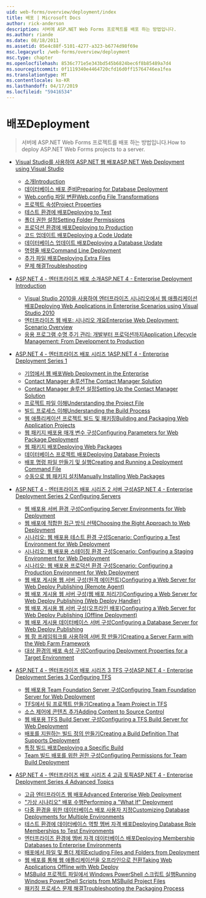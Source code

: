 ```yaml
---
uid: web-forms/overview/deployment/index
title: 배포 | Microsoft Docs
author: rick-anderson
description: 서버에 ASP.NET Web Forms 프로젝트를 배포 하는 방법입니다.
ms.author: riande
ms.date: 08/18/2011
ms.assetid: 05e4c88f-5101-4277-a323-b6774d98f69e
msc.legacyurl: /web-forms/overview/deployment
msc.type: chapter
ms.openlocfilehash: 8536c771e5e343bd545b6824bec6f8b85489a7d4
ms.sourcegitcommit: 0f1119340e4464720cfd16d0ff15764746ea1fea
ms.translationtype: MT
ms.contentlocale: ko-KR
ms.lasthandoff: 04/17/2019
ms.locfileid: "59416534"
---
```

# <a name="deployment"></a><span data-ttu-id="cb780-103">배포</span><span class="sxs-lookup"><span data-stu-id="cb780-103">Deployment</span></span>

> <span data-ttu-id="cb780-104">서버에 ASP.NET Web Forms 프로젝트를 배포 하는 방법입니다.</span><span class="sxs-lookup"><span data-stu-id="cb780-104">How to deploy ASP.NET Web Forms projects to a server.</span></span>


- [<span data-ttu-id="cb780-105">Visual Studio를 사용하여 ASP.NET 웹 배포</span><span class="sxs-lookup"><span data-stu-id="cb780-105">ASP.NET Web Deployment using Visual Studio</span></span>](visual-studio-web-deployment/index.md)

    - [<span data-ttu-id="cb780-106">소개</span><span class="sxs-lookup"><span data-stu-id="cb780-106">Introduction</span></span>](visual-studio-web-deployment/introduction.md)
    - [<span data-ttu-id="cb780-107">데이터베이스 배포 준비</span><span class="sxs-lookup"><span data-stu-id="cb780-107">Preparing for Database Deployment</span></span>](visual-studio-web-deployment/preparing-databases.md)
    - [<span data-ttu-id="cb780-108">Web.config 파일 변환</span><span class="sxs-lookup"><span data-stu-id="cb780-108">Web.config File Transformations</span></span>](visual-studio-web-deployment/web-config-transformations.md)
    - [<span data-ttu-id="cb780-109">프로젝트 속성</span><span class="sxs-lookup"><span data-stu-id="cb780-109">Project Properties</span></span>](visual-studio-web-deployment/project-properties.md)
    - [<span data-ttu-id="cb780-110">테스트 환경에 배포</span><span class="sxs-lookup"><span data-stu-id="cb780-110">Deploying to Test</span></span>](visual-studio-web-deployment/deploying-to-iis.md)
    - [<span data-ttu-id="cb780-111">폴더 권한 설정</span><span class="sxs-lookup"><span data-stu-id="cb780-111">Setting Folder Permissions</span></span>](visual-studio-web-deployment/setting-folder-permissions.md)
    - [<span data-ttu-id="cb780-112">프로덕션 환경에 배포</span><span class="sxs-lookup"><span data-stu-id="cb780-112">Deploying to Production</span></span>](visual-studio-web-deployment/deploying-to-production.md)
    - [<span data-ttu-id="cb780-113">코드 업데이트 배포</span><span class="sxs-lookup"><span data-stu-id="cb780-113">Deploying a Code Update</span></span>](visual-studio-web-deployment/deploying-a-code-update.md)
    - [<span data-ttu-id="cb780-114">데이터베이스 업데이트 배포</span><span class="sxs-lookup"><span data-stu-id="cb780-114">Deploying a Database Update</span></span>](visual-studio-web-deployment/deploying-a-database-update.md)
    - [<span data-ttu-id="cb780-115">명령줄 배포</span><span class="sxs-lookup"><span data-stu-id="cb780-115">Command Line Deployment</span></span>](visual-studio-web-deployment/command-line-deployment.md)
    - [<span data-ttu-id="cb780-116">추가 파일 배포</span><span class="sxs-lookup"><span data-stu-id="cb780-116">Deploying Extra Files</span></span>](visual-studio-web-deployment/deploying-extra-files.md)
    - [<span data-ttu-id="cb780-117">문제 해결</span><span class="sxs-lookup"><span data-stu-id="cb780-117">Troubleshooting</span></span>](visual-studio-web-deployment/troubleshooting.md)
- [<span data-ttu-id="cb780-118">ASP.NET 4 - 엔터프라이즈 배포 소개</span><span class="sxs-lookup"><span data-stu-id="cb780-118">ASP.NET 4 - Enterprise Deployment Introduction</span></span>](deploying-web-applications-in-enterprise-scenarios/index.md)

    - [<span data-ttu-id="cb780-119">Visual Studio 2010을 사용하여 엔터프라이즈 시나리오에서 웹 애플리케이션 배포</span><span class="sxs-lookup"><span data-stu-id="cb780-119">Deploying Web Applications in Enterprise Scenarios using Visual Studio 2010</span></span>](deploying-web-applications-in-enterprise-scenarios/deploying-web-applications-in-enterprise-scenarios.md)
    - [<span data-ttu-id="cb780-120">엔터프라이즈 웹 배포: 시나리오 개요</span><span class="sxs-lookup"><span data-stu-id="cb780-120">Enterprise Web Deployment: Scenario Overview</span></span>](deploying-web-applications-in-enterprise-scenarios/enterprise-web-deployment-scenario-overview.md)
    - [<span data-ttu-id="cb780-121">응용 프로그램 수명 주기 관리: 개발부터 프로덕션까지</span><span class="sxs-lookup"><span data-stu-id="cb780-121">Application Lifecycle Management: From Development to Production</span></span>](deploying-web-applications-in-enterprise-scenarios/application-lifecycle-management-from-development-to-production.md)
- [<span data-ttu-id="cb780-122">ASP.NET 4 - 엔터프라이즈 배포 시리즈 1</span><span class="sxs-lookup"><span data-stu-id="cb780-122">ASP.NET 4 - Enterprise Deployment Series 1</span></span>](web-deployment-in-the-enterprise/index.md)

    - [<span data-ttu-id="cb780-123">기업에서 웹 배포</span><span class="sxs-lookup"><span data-stu-id="cb780-123">Web Deployment in the Enterprise</span></span>](web-deployment-in-the-enterprise/web-deployment-in-the-enterprise.md)
    - [<span data-ttu-id="cb780-124">Contact Manager 솔루션</span><span class="sxs-lookup"><span data-stu-id="cb780-124">The Contact Manager Solution</span></span>](web-deployment-in-the-enterprise/the-contact-manager-solution.md)
    - [<span data-ttu-id="cb780-125">Contact Manager 솔루션 설정</span><span class="sxs-lookup"><span data-stu-id="cb780-125">Setting Up the Contact Manager Solution</span></span>](web-deployment-in-the-enterprise/setting-up-the-contact-manager-solution.md)
    - [<span data-ttu-id="cb780-126">프로젝트 파일 이해</span><span class="sxs-lookup"><span data-stu-id="cb780-126">Understanding the Project File</span></span>](web-deployment-in-the-enterprise/understanding-the-project-file.md)
    - [<span data-ttu-id="cb780-127">빌드 프로세스 이해</span><span class="sxs-lookup"><span data-stu-id="cb780-127">Understanding the Build Process</span></span>](web-deployment-in-the-enterprise/understanding-the-build-process.md)
    - [<span data-ttu-id="cb780-128">웹 애플리케이션 프로젝트 빌드 및 패키징</span><span class="sxs-lookup"><span data-stu-id="cb780-128">Building and Packaging Web Application Projects</span></span>](web-deployment-in-the-enterprise/building-and-packaging-web-application-projects.md)
    - [<span data-ttu-id="cb780-129">웹 패키지 배포용 매개 변수 구성</span><span class="sxs-lookup"><span data-stu-id="cb780-129">Configuring Parameters for Web Package Deployment</span></span>](web-deployment-in-the-enterprise/configuring-parameters-for-web-package-deployment.md)
    - [<span data-ttu-id="cb780-130">웹 패키지 배포</span><span class="sxs-lookup"><span data-stu-id="cb780-130">Deploying Web Packages</span></span>](web-deployment-in-the-enterprise/deploying-web-packages.md)
    - [<span data-ttu-id="cb780-131">데이터베이스 프로젝트 배포</span><span class="sxs-lookup"><span data-stu-id="cb780-131">Deploying Database Projects</span></span>](web-deployment-in-the-enterprise/deploying-database-projects.md)
    - [<span data-ttu-id="cb780-132">배포 명령 파일 만들기 및 실행</span><span class="sxs-lookup"><span data-stu-id="cb780-132">Creating and Running a Deployment Command File</span></span>](web-deployment-in-the-enterprise/creating-and-running-a-deployment-command-file.md)
    - [<span data-ttu-id="cb780-133">수동으로 웹 패키지 설치</span><span class="sxs-lookup"><span data-stu-id="cb780-133">Manually Installing Web Packages</span></span>](web-deployment-in-the-enterprise/manually-installing-web-packages.md)
- [<span data-ttu-id="cb780-134">ASP.NET 4 - 엔터프라이즈 배포 시리즈 2 서버 구성</span><span class="sxs-lookup"><span data-stu-id="cb780-134">ASP.NET 4 - Enterprise Deployment Series 2 Configuring Servers</span></span>](configuring-server-environments-for-web-deployment/index.md)

    - [<span data-ttu-id="cb780-135">웹 배포용 서버 환경 구성</span><span class="sxs-lookup"><span data-stu-id="cb780-135">Configuring Server Environments for Web Deployment</span></span>](configuring-server-environments-for-web-deployment/configuring-server-environments-for-web-deployment.md)
    - [<span data-ttu-id="cb780-136">웹 배포에 적합한 접근 방식 선택</span><span class="sxs-lookup"><span data-stu-id="cb780-136">Choosing the Right Approach to Web Deployment</span></span>](configuring-server-environments-for-web-deployment/choosing-the-right-approach-to-web-deployment.md)
    - [<span data-ttu-id="cb780-137">시나리오: 웹 배포용 테스트 환경 구성</span><span class="sxs-lookup"><span data-stu-id="cb780-137">Scenario: Configuring a Test Environment for Web Deployment</span></span>](configuring-server-environments-for-web-deployment/scenario-configuring-a-test-environment-for-web-deployment.md)
    - [<span data-ttu-id="cb780-138">시나리오: 웹 배포용 스테이징 환경 구성</span><span class="sxs-lookup"><span data-stu-id="cb780-138">Scenario: Configuring a Staging Environment for Web Deployment</span></span>](configuring-server-environments-for-web-deployment/scenario-configuring-a-staging-environment-for-web-deployment.md)
    - [<span data-ttu-id="cb780-139">시나리오: 웹 배포용 프로덕션 환경 구성</span><span class="sxs-lookup"><span data-stu-id="cb780-139">Scenario: Configuring a Production Environment for Web Deployment</span></span>](configuring-server-environments-for-web-deployment/scenario-configuring-a-production-environment-for-web-deployment.md)
    - [<span data-ttu-id="cb780-140">웹 배포 게시용 웹 서버 구성(원격 에이전트)</span><span class="sxs-lookup"><span data-stu-id="cb780-140">Configuring a Web Server for Web Deploy Publishing (Remote Agent)</span></span>](configuring-server-environments-for-web-deployment/configuring-a-web-server-for-web-deploy-publishing-remote-agent.md)
    - [<span data-ttu-id="cb780-141">웹 배포 게시용 웹 서버 구성(웹 배포 처리기)</span><span class="sxs-lookup"><span data-stu-id="cb780-141">Configuring a Web Server for Web Deploy Publishing (Web Deploy Handler)</span></span>](configuring-server-environments-for-web-deployment/configuring-a-web-server-for-web-deploy-publishing-web-deploy-handler.md)
    - [<span data-ttu-id="cb780-142">웹 배포 게시용 웹 서버 구성(오프라인 배포)</span><span class="sxs-lookup"><span data-stu-id="cb780-142">Configuring a Web Server for Web Deploy Publishing (Offline Deployment)</span></span>](configuring-server-environments-for-web-deployment/configuring-a-web-server-for-web-deploy-publishing-offline-deployment.md)
    - [<span data-ttu-id="cb780-143">웹 배포 게시용 데이터베이스 서버 구성</span><span class="sxs-lookup"><span data-stu-id="cb780-143">Configuring a Database Server for Web Deploy Publishing</span></span>](configuring-server-environments-for-web-deployment/configuring-a-database-server-for-web-deploy-publishing.md)
    - [<span data-ttu-id="cb780-144">웹 팜 프레임워크를 사용하여 서버 팜 만들기</span><span class="sxs-lookup"><span data-stu-id="cb780-144">Creating a Server Farm with the Web Farm Framework</span></span>](configuring-server-environments-for-web-deployment/creating-a-server-farm-with-the-web-farm-framework.md)
    - [<span data-ttu-id="cb780-145">대상 환경의 배포 속성 구성</span><span class="sxs-lookup"><span data-stu-id="cb780-145">Configuring Deployment Properties for a Target Environment</span></span>](configuring-server-environments-for-web-deployment/configuring-deployment-properties-for-a-target-environment.md)
- [<span data-ttu-id="cb780-146">ASP.NET 4 - 엔터프라이즈 배포 시리즈 3 TFS 구성</span><span class="sxs-lookup"><span data-stu-id="cb780-146">ASP.NET 4 - Enterprise Deployment Series 3 Configuring TFS</span></span>](configuring-team-foundation-server-for-web-deployment/index.md)

    - [<span data-ttu-id="cb780-147">웹 배포용 Team Foundation Server 구성</span><span class="sxs-lookup"><span data-stu-id="cb780-147">Configuring Team Foundation Server for Web Deployment</span></span>](configuring-team-foundation-server-for-web-deployment/configuring-team-foundation-server-for-web-deployment.md)
    - [<span data-ttu-id="cb780-148">TFS에서 팀 프로젝트 만들기</span><span class="sxs-lookup"><span data-stu-id="cb780-148">Creating a Team Project in TFS</span></span>](configuring-team-foundation-server-for-web-deployment/creating-a-team-project-in-tfs.md)
    - [<span data-ttu-id="cb780-149">소스 제어에 콘텐츠 추가</span><span class="sxs-lookup"><span data-stu-id="cb780-149">Adding Content to Source Control</span></span>](configuring-team-foundation-server-for-web-deployment/adding-content-to-source-control.md)
    - [<span data-ttu-id="cb780-150">웹 배포용 TFS Build Server 구성</span><span class="sxs-lookup"><span data-stu-id="cb780-150">Configuring a TFS Build Server for Web Deployment</span></span>](configuring-team-foundation-server-for-web-deployment/configuring-a-tfs-build-server-for-web-deployment.md)
    - [<span data-ttu-id="cb780-151">배포를 지원하는 빌드 정의 만들기</span><span class="sxs-lookup"><span data-stu-id="cb780-151">Creating a Build Definition That Supports Deployment</span></span>](configuring-team-foundation-server-for-web-deployment/creating-a-build-definition-that-supports-deployment.md)
    - [<span data-ttu-id="cb780-152">특정 빌드 배포</span><span class="sxs-lookup"><span data-stu-id="cb780-152">Deploying a Specific Build</span></span>](configuring-team-foundation-server-for-web-deployment/deploying-a-specific-build.md)
    - [<span data-ttu-id="cb780-153">Team 빌드 배포를 위한 권한 구성</span><span class="sxs-lookup"><span data-stu-id="cb780-153">Configuring Permissions for Team Build Deployment</span></span>](configuring-team-foundation-server-for-web-deployment/configuring-permissions-for-team-build-deployment.md)
- [<span data-ttu-id="cb780-154">ASP.NET 4 - 엔터프라이즈 배포 시리즈 4 고급 토픽</span><span class="sxs-lookup"><span data-stu-id="cb780-154">ASP.NET 4 - Enterprise Deployment Series 4 Advanced Topics</span></span>](advanced-enterprise-web-deployment/index.md)

    - [<span data-ttu-id="cb780-155">고급 엔터프라이즈 웹 배포</span><span class="sxs-lookup"><span data-stu-id="cb780-155">Advanced Enterprise Web Deployment</span></span>](advanced-enterprise-web-deployment/advanced-enterprise-web-deployment.md)
    - [<span data-ttu-id="cb780-156">"가상 시나리오" 배포 수행</span><span class="sxs-lookup"><span data-stu-id="cb780-156">Performing a "What If" Deployment</span></span>](advanced-enterprise-web-deployment/performing-a-what-if-deployment.md)
    - [<span data-ttu-id="cb780-157">다중 환경을 위한 데이터베이스 배포 사용자 지정</span><span class="sxs-lookup"><span data-stu-id="cb780-157">Customizing Database Deployments for Multiple Environments</span></span>](advanced-enterprise-web-deployment/customizing-database-deployments-for-multiple-environments.md)
    - [<span data-ttu-id="cb780-158">테스트 환경에 데이터베이스 역할 멤버 자격 배포</span><span class="sxs-lookup"><span data-stu-id="cb780-158">Deploying Database Role Memberships to Test Environments</span></span>](advanced-enterprise-web-deployment/deploying-database-role-memberships-to-test-environments.md)
    - [<span data-ttu-id="cb780-159">엔터프라이즈 환경에 멤버 자격 데이터베이스 배포</span><span class="sxs-lookup"><span data-stu-id="cb780-159">Deploying Membership Databases to Enterprise Environments</span></span>](advanced-enterprise-web-deployment/deploying-membership-databases-to-enterprise-environments.md)
    - [<span data-ttu-id="cb780-160">배포에서 파일 및 폴더 제외</span><span class="sxs-lookup"><span data-stu-id="cb780-160">Excluding Files and Folders from Deployment</span></span>](advanced-enterprise-web-deployment/excluding-files-and-folders-from-deployment.md)
    - [<span data-ttu-id="cb780-161">웹 배포를 통해 웹 애플리케이션을 오프라인으로 전환</span><span class="sxs-lookup"><span data-stu-id="cb780-161">Taking Web Applications Offline with Web Deploy</span></span>](advanced-enterprise-web-deployment/taking-web-applications-offline-with-web-deploy.md)
    - [<span data-ttu-id="cb780-162">MSBuild 프로젝트 파일에서 Windows PowerShell 스크립트 실행</span><span class="sxs-lookup"><span data-stu-id="cb780-162">Running Windows PowerShell Scripts from MSBuild Project Files</span></span>](advanced-enterprise-web-deployment/running-windows-powershell-scripts-from-msbuild-project-files.md)
    - [<span data-ttu-id="cb780-163">패키징 프로세스 문제 해결</span><span class="sxs-lookup"><span data-stu-id="cb780-163">Troubleshooting the Packaging Process</span></span>](advanced-enterprise-web-deployment/troubleshooting-the-packaging-process.md)
